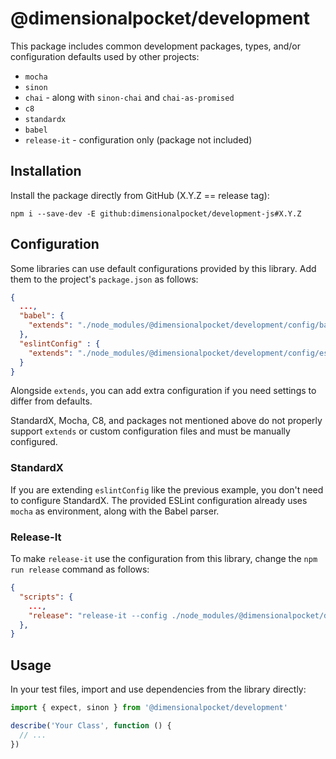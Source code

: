 # @dimensionalpocket/development

This package includes common development packages, types, and/or configuration defaults used by other projects:

* `mocha`
* `sinon`
* `chai` - along with `sinon-chai` and `chai-as-promised`
* `c8`
* `standardx`
* `babel`
* `release-it` - configuration only (package not included)

## Installation

Install the package directly from GitHub (X.Y.Z == release tag):

```shell
npm i --save-dev -E github:dimensionalpocket/development-js#X.Y.Z
```

## Configuration

Some libraries can use default configurations provided by this library. Add them to the project's `package.json` as follows:

```json
{
  ...,
  "babel": {
    "extends": "./node_modules/@dimensionalpocket/development/config/babel"
  },
  "eslintConfig" : {
    "extends": "./node_modules/@dimensionalpocket/development/config/eslint"
  }
}
```

Alongside `extends`, you can add extra configuration if you need settings to differ from defaults.

StandardX, Mocha, C8, and packages not mentioned above do not properly support `extends` or custom configuration files and must be manually configured.

### StandardX

If you are extending `eslintConfig` like the previous example, you don't need to configure StandardX. The provided ESLint configuration already uses `mocha` as environment, along with the Babel parser.

### Release-It

To make `release-it` use the configuration from this library, change the `npm run release` command as follows:

```json
{
  "scripts": {
    ...,
    "release": "release-it --config ./node_modules/@dimensionalpocket/development/config/release-it/config.js"
  },
}
```

## Usage

In your test files, import and use dependencies from the library directly:

```javascript
import { expect, sinon } from '@dimensionalpocket/development'

describe('Your Class', function () {
  // ...
})
```
